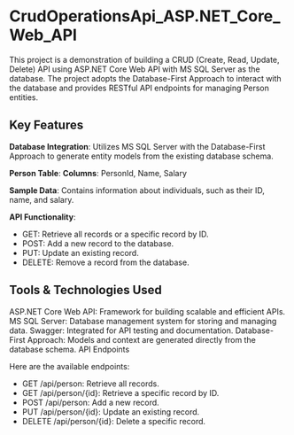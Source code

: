 # CrudOperationsApi_ASP.NET_Core_Web_API
This project is a demonstration of building a CRUD (Create, Read, Update, Delete) API using ASP.NET Core Web API with MS SQL Server as the database. The project adopts the Database-First Approach to interact with the database and provides RESTful API endpoints for managing Person entities.

## Key Features
**Database Integration**: Utilizes MS SQL Server with the Database-First Approach to generate entity models from the existing database schema.

**Person Table**:
**Columns**: PersonId, Name, Salary

**Sample Data**: Contains information about individuals, such as their ID, name, and salary.

**API Functionality**:
 * GET: Retrieve all records or a specific record by ID.
 * POST: Add a new record to the database.
 * PUT: Update an existing record.
 * DELETE: Remove a record from the database.

## Tools & Technologies Used
ASP.NET Core Web API: Framework for building scalable and efficient APIs.
MS SQL Server: Database management system for storing and managing data.
Swagger: Integrated for API testing and documentation.
Database-First Approach: Models and context are generated directly from the database schema.
API Endpoints

Here are the available endpoints:
* GET /api/person: Retrieve all records.
* GET /api/person/{id}: Retrieve a specific record by ID.
* POST /api/person: Add a new record.
* PUT /api/person/{id}: Update an existing record.
* DELETE /api/person/{id}: Delete a specific record.
